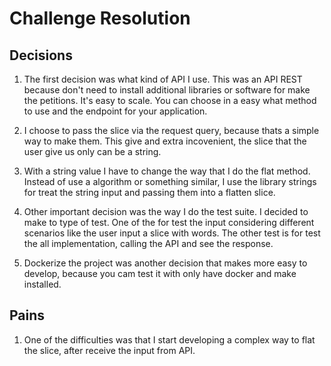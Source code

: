 # Challenge Resolution
## Decisions
1. The first decision was what kind of API I use. This was an API REST because don't need to install additional libraries or software for make the petitions. It's easy to scale. You can choose in a easy what method to use and the endpoint for your application.

2. I choose to pass the slice via the request query, because thats a simple way to make them. This give and extra incovenient, the slice that the user give us only can be a string.

3. With a string value I have to change the way that I do the flat method. Instead of use a algorithm or something similar, I use the library strings for treat the string input and passing them into a flatten slice.

4. Other important decision was the way I do the test suite. I decided to make to type of test. One of the for test the input considering different scenarios like the user input a slice with words. The other test is for test the all implementation, calling the API and see the response.

5. Dockerize the project was another decision that makes more easy to develop, because you cam test it with only have docker and make installed.

## Pains
1. One of the difficulties was that I start developing a complex way to flat the slice, after receive the input from API. 